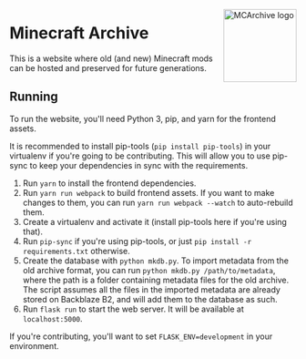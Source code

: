 <img src="https://avatars3.githubusercontent.com/u/26308620" alt="MCArchive logo"
     width="128" height="128" align="right" />

# Minecraft Archive

This is a website where old (and new) Minecraft mods can be hosted and
preserved for future generations.

## Running

To run the website, you'll need Python 3, pip, and yarn for the frontend
assets.

It is recommended to install pip-tools (`pip install pip-tools`) in your
virtualenv if you're going to be contributing. This will allow you to use
pip-sync to keep your dependencies in sync with the requirements.

1. Run `yarn` to install the frontend dependencies.
2. Run `yarn run webpack` to build frontend assets. If you want to make changes
   to them, you can run `yarn run webpack --watch` to auto-rebuild them.
3. Create a virtualenv and activate it (install pip-tools here if you're using that).
4. Run `pip-sync` if you're using pip-tools, or just `pip install -r requirements.txt`
   otherwise.
5. Create the database with `python mkdb.py`. To import metadata from the old archive
   format, you can run `python mkdb.py /path/to/metadata`, where the path is a folder
   containing metadata files for the old archive. The script assumes all the files
   in the imported metadata are already stored on Backblaze B2, and will add them to
   the database as such.
6. Run `flask run` to start the web server. It will be available at `localhost:5000`.

If you're contributing, you'll want to set `FLASK_ENV=development` in your
environment.


